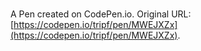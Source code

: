 # 

A Pen created on CodePen.io. Original URL: [https://codepen.io/tripf/pen/MWEJXZx](https://codepen.io/tripf/pen/MWEJXZx).


